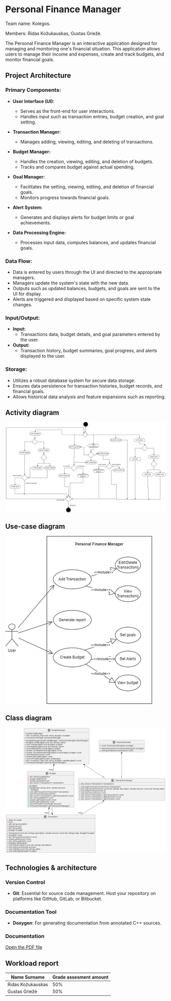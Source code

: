 # Personal Finance Manager

Team name: Kolegos. 

Members: Ridas Kožukauskas, Gustas Griežė.

The Personal Finance Manager is an interactive application designed for managing and monitoring one's financial situation. This application allows users to manage their income and expenses, create and track budgets, and monitor financial goals.

## Project Architecture

### Primary Components:
- **User Interface (UI):**
  - Serves as the front-end for user interactions.
  - Handles input such as transaction entries, budget creation, and goal setting.

- **Transaction Manager:**
  - Manages adding, viewing, editing, and deleting of transactions.

- **Budget Manager:**
  - Handles the creation, viewing, editing, and deletion of budgets.
  - Tracks and compares budget against actual spending.

- **Goal Manager:**
  - Facilitates the setting, viewing, editing, and deletion of financial goals.
  - Monitors progress towards financial goals.

- **Alert System:**
  - Generates and displays alerts for budget limits or goal achievements.

- **Data Processing Engine:**
  - Processes input data, computes balances, and updates financial goals.

### Data Flow:
- Data is entered by users through the UI and directed to the appropriate managers.
- Managers update the system's state with the new data.
- Outputs such as updated balances, budgets, and goals are sent to the UI for display.
- Alerts are triggered and displayed based on specific system state changes.

### Input/Output:
- **Input:** 
  - Transactions data, budget details, and goal parameters entered by the user.
- **Output:** 
  - Transaction history, budget summaries, goal progress, and alerts displayed to the user.

### Storage:
- Utilizes a robust database system for secure data storage.
- Ensures data persistence for transaction histories, budget records, and financial goals.
- Allows historical data analysis and feature expansions such as reporting.

## Activity diagram

![activity.png](./activity.png)

## Use-case diagram

![use-case.png](./use-case.png)

## Class diagram

![class_diagram_cpp.png](./class_diagram_cpp.png)

## Technologies & architecture
### Version Control
- **Git**: Essential for source code management. Host your repository on platforms like GitHub, GitLab, or Bitbucket.

### Documentation Tool
- **Doxygen**: For generating documentation from annotated C++ sources.

### Documentation
[Open the PDF file](./PersonalFinanceManager.pdf)


## Workload report
| Name Surname  | Grade assesment amount  |
|---|---|
| Ridas Kožukauskas  |  50%  |
| Gustas Griežė |  50% |
